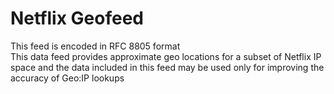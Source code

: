 # Netflix Geofeed <br />
This feed is encoded in RFC 8805 format <br />
This data feed provides approximate geo locations for a subset of Netflix IP space and the data included in this feed may be used only for improving the accuracy of Geo:IP lookups
